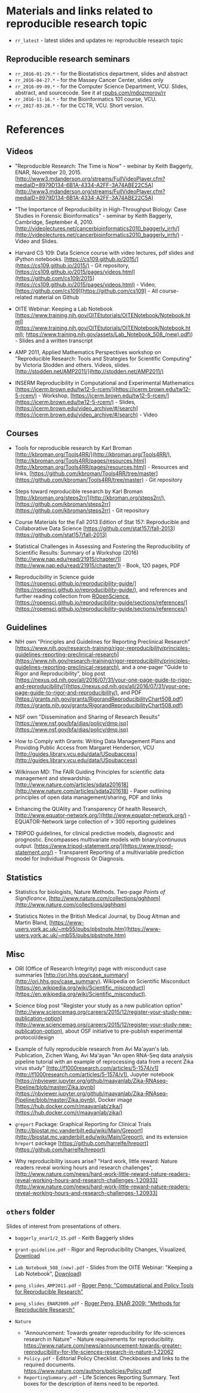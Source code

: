 # Materials and links related to reproducible research topic

- `rr_latest` - latest slides and updates re: reproducible research topic

## Reproducible research seminars

- `rr_2016-01-29.*` - for the Biostatistics department, slides and abstract
- `rr_2016-04-27.*` - for the Massey Cancer Center, slides only
- `rr_2016-09-09.*` - for the Computer Science Department, VCU. Slides, abstract, and sourcecode. See it at [rpubs.com/mdozmorov/rr](rpubs.com/mdozmorov/rr)
- `rr_2016-11-16.*` - for the Bioinformatics 101 course, VCU.
- `rr_2017-03-28.*` - for the CCTR, VCU. Short version.

# References

## Videos

- "Reproducible Research: The Time is Now" - webinar by Keith Baggerly, ENAR, November 20, 2015. [http://www3.mdanderson.org/streams/FullVideoPlayer.cfm?mediaID=8979D134-6B1A-4334-A2FF-3A74ABE22C5A](http://www3.mdanderson.org/streams/FullVideoPlayer.cfm?mediaID=8979D134-6B1A-4334-A2FF-3A74ABE22C5A)

- "The Importance of Reproducibility in High-Throughput Biology: Case Studies in Forensic Bioinformatics" - seminar by Keith Baggerly, Cambridge, September 4, 2010. [http://videolectures.net/cancerbioinformatics2010_baggerly_irrh/](http://videolectures.net/cancerbioinformatics2010_baggerly_irrh/) - Video and Slides.

- Harvard CS 109: Data Science course with video lectures, pdf slides and iPython notebooks. [https://cs109.github.io/2015/](https://cs109.github.io/2015/) - Git repository, [https://cs109.github.io/2015/pages/videos.html](https://github.com/cs109/2015](https://cs109.github.io/2015/pages/videos.html) - Video, [https://github.com/cs109](https://github.com/cs109) - All course-related material on Github

- OITE Webinar: Keeping a Lab Notebook [https://www.training.nih.gov/OITEtutorials/OITENotebook/Notebook.html](https://www.training.nih.gov/OITEtutorials/OITENotebook/Notebook.html); [https://www.training.nih.gov/assets/Lab_Notebook_508_(new).pdf)](https://www.training.nih.gov/assets/Lab_Notebook_508_(new).pdf)) - Slides and a written transcript

- AMP 2011, Applied Mathematics Perspectives workshop on "Reproducible Research: Tools and Strategies for Scientific Computing" by Victoria Stodden and others. Videos, slides. [http://stodden.net/AMP2011/](http://stodden.net/AMP2011/)

- INSERM Reproducibility in Computational and Experimental Mathematics [https://icerm.brown.edu/tw12-5-rcem/](https://icerm.brown.edu/tw12-5-rcem/) - Workshop, [https://icerm.brown.edu/tw12-5-rcem/](https://icerm.brown.edu/tw12-5-rcem/) - Slides, [https://icerm.brown.edu/video_archive/#/search](https://icerm.brown.edu/video_archive/#/search) - Video


## Courses

- Tools for reproducible research by Karl Broman [http://kbroman.org/Tools4RR/](http://kbroman.org/Tools4RR/), [http://kbroman.org/Tools4RR/pages/resources.html](http://kbroman.org/Tools4RR/pages/resources.html) - Resources and links, [https://github.com/kbroman/Tools4RR/tree/master](https://github.com/kbroman/Tools4RR/tree/master) - Git repository

- Steps toward reproducible research by Karl Broman [http://kbroman.org/steps2rr/](http://kbroman.org/steps2rr/), [https://github.com/kbroman/steps2rr](https://github.com/kbroman/steps2rr) - Git repository

- Course Materials for the Fall 2013 Edition of Stat 157: Reproducible and Collaborative Data Science [https://github.com/stat157/fall-2013](https://github.com/stat157/fall-2013)

- Statistical Challenges in Assessing and Fostering the Reproducibility of Scientific Results: Summary of a Workshop (2016) [http://www.nap.edu/read/21915/chapter/1](http://www.nap.edu/read/21915/chapter/1) - Book, 120 pages, PDF

- Reproducibility in Science guide [https://ropensci.github.io/reproducibility-guide/](https://ropensci.github.io/reproducibility-guide/), and references and further reading collection from [ROpenScience](http://ropensci.org/), [https://ropensci.github.io/reproducibility-guide/sections/references/](https://ropensci.github.io/reproducibility-guide/sections/references/)


## Guidelines

- NIH own "Principles and Guidelines for Reporting Preclinical Research" [https://www.nih.gov/research-training/rigor-reproducibility/principles-guidelines-reporting-preclinical-research](https://www.nih.gov/research-training/rigor-reproducibility/principles-guidelines-reporting-preclinical-research), and a one-pager "Guide to Rigor and Reproducibility", blog post [https://nexus.od.nih.gov/all/2016/07/31/your-one-page-guide-to-rigor-and-reproducibility/](https://nexus.od.nih.gov/all/2016/07/31/your-one-page-guide-to-rigor-and-reproducibility/), and PDF [https://grants.nih.gov/grants/RigorandReproducibilityChart508.pdf](https://grants.nih.gov/grants/RigorandReproducibilityChart508.pdf)

- NSF own "Dissemination and Sharing of Research Results" [https://www.nsf.gov/bfa/dias/policy/dmp.jsp](https://www.nsf.gov/bfa/dias/policy/dmp.jsp)

- How to Comply with Grants: Writing Data Management Plans and Providing Public Access from Margaret Henderson, VCU [http://guides.library.vcu.edu/data/USpubaccess](http://guides.library.vcu.edu/data/USpubaccess)

- Wilkinson MD: The FAIR Guiding Principles for scientific data management and stewardship. [http://www.nature.com/articles/sdata201618](http://www.nature.com/articles/sdata201618) - Paper outlining principles of open data management/sharing, PDF and links

- Enhancing the QUAlity and Transparency Of health Research, [http://www.equator-network.org/](http://www.equator-network.org/) - EQUATOR-Network large collection of > 300 reporting guidelines

- TRIPOD guidelines, for clinical predictive models, diagnostic and prognostic. Encompasses multivariate models with binary/continuous output. [https://www.tripod-statement.org/](https://www.tripod-statement.org/) - Transparent Reporting of a multivariable prediction model for Individual Prognosis Or Diagnosis.


## Statistics 

- Statistics for biologists, Nature Methods. Two-page _Points of Significance_, [http://www.nature.com/collections/qghhqm](http://www.nature.com/collections/qghhqm)

- Statistics Notes in the British Medical Journal, by Doug Altman and Martin Bland, [https://www-users.york.ac.uk/~mb55/pubs/pbstnote.htm](https://www-users.york.ac.uk/~mb55/pubs/pbstnote.htm)

## Misc

- ORI (Office of Research Integrity) page with misconduct case summaries [http://ori.hhs.gov/case_summary](http://ori.hhs.gov/case_summary). Wikipedia on Scientific Misconduct [https://en.wikipedia.org/wiki/Scientific_misconduct](https://en.wikipedia.org/wiki/Scientific_misconduct).

- Science blog post "Register your study as a new publication option" [http://www.sciencemag.org/careers/2015/12/register-your-study-new-publication-option](http://www.sciencemag.org/careers/2015/12/register-your-study-new-publication-option), about OSF initiative to pre-publish experimental protocol/design

- Example of fully reproducible research from Avi Ma'ayan's lab. Publication, Zichen Wang, Avi Ma'ayan "An open RNA-Seq data analysis pipeline tutorial with an example of reprocessing data from a recent Zika virus study" [http://f1000research.com/articles/5-1574/v1](http://f1000research.com/articles/5-1574/v1), Jupyter notebook [https://nbviewer.jupyter.org/github/maayanlab/Zika-RNAseq-Pipeline/blob/master/Zika.ipynb](https://nbviewer.jupyter.org/github/maayanlab/Zika-RNAseq-Pipeline/blob/master/Zika.ipynb), Docker image [https://hub.docker.com/r/maayanlab/zika/](https://hub.docker.com/r/maayanlab/zika/)

- `greport` Package: Graphical Reporting for Clinical Trials [http://biostat.mc.vanderbilt.edu/wiki/Main/Greport](http://biostat.mc.vanderbilt.edu/wiki/Main/Greport), and its extension `hreport` package [https://github.com/harrelfe/hreport](https://github.com/harrelfe/hreport)

- Why reproducibility issues arise? "Hard work, little reward: Nature readers reveal working hours and research challenges", [http://www.nature.com/news/hard-work-little-reward-nature-readers-reveal-working-hours-and-research-challenges-1.20933](http://www.nature.com/news/hard-work-little-reward-nature-readers-reveal-working-hours-and-research-challenges-1.20933)

## `others` folder

Slides of interest from presentations of others.

- `baggerly_enar1/2_15.pdf` - Keith Baggerly slides

- `grant-guideline.pdf` - Rigor and Reproducibility Changes, Visualized, [Download](https://nexus.od.nih.gov/all/2016/04/30/rigor-and-reproducibility-changes-visualized/)

- `Lab_Notebook_508_(new).pdf` - Slides from the OITE Webinar: "Keeping a Lab Notebook", [Download](https://www.training.nih.gov/assets/Lab_Notebook_508_(new).pdf))

- `peng_slides_AMP2011.pdf` - [Roger Peng: "Computational and Policy Tools for Reproducible Research"](http://stodden.net/AMP2011/index.html#RP)

- `peng_slides_ENAR2009.pdf` - [Roger Peng, ENAR 2009: "Methods for Reproducible Research"](http://www.biostat.jhsph.edu/~rpeng/ENAR2009/)

- `Nature`
    - "Announcement: Towards greater reproducibility for life-sciences research in Nature" - Nature requirements for reproducibility. https://www.nature.com/news/announcement-towards-greater-reproducibility-for-life-sciences-research-in-nature-1.22062
    - `Policy.pdf` - Editorial Policy Checklist. Checkboxes and links to the required documents. https://www.nature.com/authors/policies/Policy.pdf
    - `ReportingSummary.pdf` - Life Sciences Reporting Summary. Text boxes for the description of items need to be reported.
